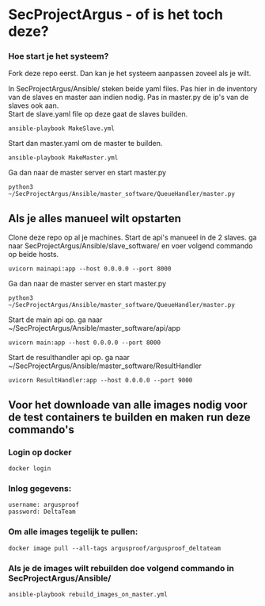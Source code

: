 # SecProjectArgus - of is het toch deze?
### Hoe start je het systeem?
Fork deze repo eerst. Dan kan je het systeem aanpassen zoveel als je wilt.

In SecProjectArgus/Ansible/ steken beide yaml files. Pas hier in de inventory van de slaves en master aan indien nodig. Pas in master.py de ip's van de slaves ook aan.
<br>
Start de slave.yaml file op deze gaat de slaves builden.
<br>
```
ansible-playbook MakeSlave.yml
```
Start dan master.yaml om de master te builden. 
<br>
```
ansible-playbook MakeMaster.yml
```
Ga dan naar de master server en start master.py
```
python3 ~/SecProjectArgus/Ansible/master_software/QueueHandler/master.py
```

## Als je alles manueel wilt opstarten
Clone deze repo op al je machines.
Start de api's manueel in de 2 slaves. ga naar SecProjectArgus/Ansible/slave_software/ en voer volgend commando op beide hosts.
```
uvicorn mainapi:app --host 0.0.0.0 --port 8000 
```
Ga dan naar de master server en start master.py
```
python3 ~/SecProjectArgus/Ansible/master_software/QueueHandler/master.py
```
Start de main api op. ga naar ~/SecProjectArgus/Ansible/master_software/api/app
```
uvicorn main:app --host 0.0.0.0 --port 8000 
```
Start de resulthandler api op. ga naar ~/SecProjectArgus/Ansible/master_software/ResultHandler
```
uvicorn ResultHandler:app --host 0.0.0.0 --port 9000 
```
## Voor het downloade van alle images nodig voor de test containers te builden en maken run deze commando's

### Login op docker
```
docker login
```
### Inlog gegevens:
```
username: argusproof
password: DeltaTeam
```
### Om alle images tegelijk te pullen:
```
docker image pull --all-tags argusproof/argusproof_deltateam
```
### Als je de images wilt rebuilden doe volgend commando in SecProjectArgus/Ansible/
```
ansible-playbook rebuild_images_on_master.yml
```
